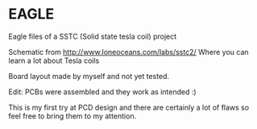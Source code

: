 # EAGLE

Eagle files of a SSTC (Solid state tesla coil) project

Schematic from http://www.loneoceans.com/labs/sstc2/
Where you can learn a lot about Tesla coils

Board layout made by myself and not yet tested.

Edit: PCBs were assembled and they work as intended :)

This is my first try at PCD design and there are certainly a lot of flaws so feel free to bring them to my attention.
